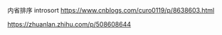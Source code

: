 内省排序 introsort
https://www.cnblogs.com/curo0119/p/8638603.html

https://zhuanlan.zhihu.com/p/508608644
